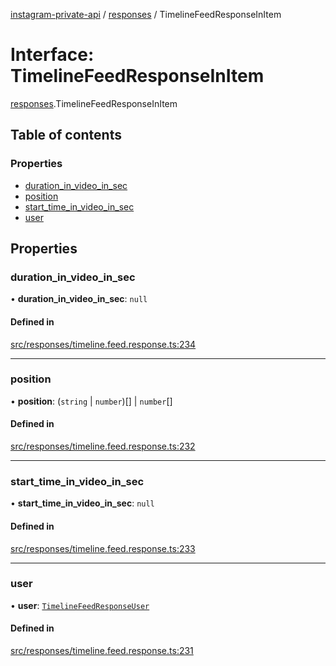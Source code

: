 [instagram-private-api](../../README.md) / [responses](../../modules/responses.md) / TimelineFeedResponseInItem

# Interface: TimelineFeedResponseInItem

[responses](../../modules/responses.md).TimelineFeedResponseInItem

## Table of contents

### Properties

- [duration\_in\_video\_in\_sec](TimelineFeedResponseInItem.md#duration_in_video_in_sec)
- [position](TimelineFeedResponseInItem.md#position)
- [start\_time\_in\_video\_in\_sec](TimelineFeedResponseInItem.md#start_time_in_video_in_sec)
- [user](TimelineFeedResponseInItem.md#user)

## Properties

### duration\_in\_video\_in\_sec

• **duration\_in\_video\_in\_sec**: ``null``

#### Defined in

[src/responses/timeline.feed.response.ts:234](https://github.com/Nerixyz/instagram-private-api/blob/b3351b9/src/responses/timeline.feed.response.ts#L234)

___

### position

• **position**: (`string` \| `number`)[] \| `number`[]

#### Defined in

[src/responses/timeline.feed.response.ts:232](https://github.com/Nerixyz/instagram-private-api/blob/b3351b9/src/responses/timeline.feed.response.ts#L232)

___

### start\_time\_in\_video\_in\_sec

• **start\_time\_in\_video\_in\_sec**: ``null``

#### Defined in

[src/responses/timeline.feed.response.ts:233](https://github.com/Nerixyz/instagram-private-api/blob/b3351b9/src/responses/timeline.feed.response.ts#L233)

___

### user

• **user**: [`TimelineFeedResponseUser`](TimelineFeedResponseUser.md)

#### Defined in

[src/responses/timeline.feed.response.ts:231](https://github.com/Nerixyz/instagram-private-api/blob/b3351b9/src/responses/timeline.feed.response.ts#L231)
